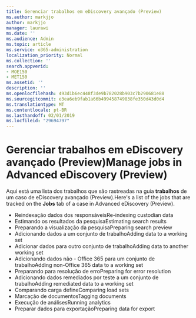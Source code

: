 ```yaml
---
title: Gerenciar trabalhos em eDiscovery avançado (Preview)
ms.author: markjjo
author: markjjo
manager: laurawi
ms.date: ''
ms.audience: Admin
ms.topic: article
ms.service: o365-administration
localization_priority: Normal
ms.collection: ''
search.appverid:
- MOE150
- MET150
ms.assetid: ''
description: ''
ms.openlocfilehash: 493d1b6ec448f3de9b782028b903c7b290681e88
ms.sourcegitcommit: e3ea6eb9fab1a66b499458749838fe350d43d0d4
ms.translationtype: MT
ms.contentlocale: pt-BR
ms.lasthandoff: 02/01/2019
ms.locfileid: "29694797"
---
```

# <a name="manage-jobs-in-advanced-ediscovery-preview"></a><span data-ttu-id="e4b43-102">Gerenciar trabalhos em eDiscovery avançado (Preview)</span><span class="sxs-lookup"><span data-stu-id="e4b43-102">Manage jobs in Advanced eDiscovery (Preview)</span></span>

<span data-ttu-id="e4b43-103">Aqui está uma lista dos trabalhos que são rastreadas na guia **trabalhos** de um caso de eDiscovery avançado (Preview).</span><span class="sxs-lookup"><span data-stu-id="e4b43-103">Here's a list of the jobs that are tracked on the **Jobs** tab of a case in Advanced eDiscovery (Preview).</span></span>

- <span data-ttu-id="e4b43-104">Reindexação dados dos responsáveis</span><span class="sxs-lookup"><span data-stu-id="e4b43-104">Re-indexing custodian data</span></span>
- <span data-ttu-id="e4b43-105">Estimando os resultados da pesquisa</span><span class="sxs-lookup"><span data-stu-id="e4b43-105">Estimating search results</span></span>
- <span data-ttu-id="e4b43-106">Preparando a visualização da pesquisa</span><span class="sxs-lookup"><span data-stu-id="e4b43-106">Preparing search preview</span></span>
- <span data-ttu-id="e4b43-107">Adicionando dados a um conjunto de trabalho</span><span class="sxs-lookup"><span data-stu-id="e4b43-107">Adding data to a working set</span></span>
- <span data-ttu-id="e4b43-108">Adicionar dados para outro conjunto de trabalho</span><span class="sxs-lookup"><span data-stu-id="e4b43-108">Adding data to another working set</span></span>
- <span data-ttu-id="e4b43-109">Adicionando dados não - Office 365 para um conjunto de trabalho</span><span class="sxs-lookup"><span data-stu-id="e4b43-109">Adding non-Office 365 data to a working set</span></span>
- <span data-ttu-id="e4b43-110">Preparando para resolução de erro</span><span class="sxs-lookup"><span data-stu-id="e4b43-110">Preparing for error resolution</span></span>
- <span data-ttu-id="e4b43-111">Adicionando dados remediados por teste a um conjunto de trabalho</span><span class="sxs-lookup"><span data-stu-id="e4b43-111">Adding remediated data to a working set</span></span>
- <span data-ttu-id="e4b43-112">Comparando carga define</span><span class="sxs-lookup"><span data-stu-id="e4b43-112">Comparing load sets</span></span>
- <span data-ttu-id="e4b43-113">Marcação de documentos</span><span class="sxs-lookup"><span data-stu-id="e4b43-113">Tagging documents</span></span>
- <span data-ttu-id="e4b43-114">Execução de análises</span><span class="sxs-lookup"><span data-stu-id="e4b43-114">Running analytics</span></span>
- <span data-ttu-id="e4b43-115">Preparar dados para exportação</span><span class="sxs-lookup"><span data-stu-id="e4b43-115">Preparing data for export</span></span>
